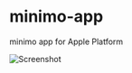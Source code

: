 # minimo-app
minimo app for Apple Platform

![Screenshot](https://github.com/user-attachments/assets/2f2628ba-92d8-484c-a88a-50e76115623a)
